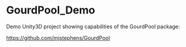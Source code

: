# GourdPool_Demo
Demo Unity3D project showing capabilities of the GourdPool package:

https://github.com/mjstephens/GourdPool
